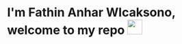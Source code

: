 <h1> I'm Fathin Anhar WIcaksono, welcome to my repo </b><img src="https://media.giphy.com/media/hvRJCLFzcasrR4ia7z/giphy.gif" width="35"></h1>

<!-- <picture>
<!-- <source srcset="https://github-readme-stats-xi-neon.vercel.app/api?username=faan-isme&show_icons=true&theme=dark" media="(prefers-color-scheme: dark)"/>
<source srcset="https://github-readme-stats-xi-neon.vercel.app/api?username=faan-isme&show_icons=true" media="(prefers-color-scheme: light), (prefers-color-scheme: no-preference)"/> -->
<!-- <img src="https://github-readme-stats-xi-neon.vercel.app/api?username=faan-isme&show_icons=true" />
</picture> --> 

